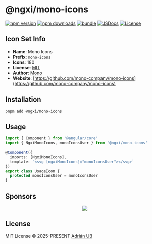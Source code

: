 # @ngxi/mono-icons

[![npm version][npm-version-src]][npm-version-href]
[![npm downloads][npm-downloads-src]][npm-downloads-href]
[![bundle][bundle-src]][bundle-href]
[![JSDocs][jsdocs-src]][jsdocs-href]
[![License][license-src]][license-href]

## Icon Set Info

- **Name**: Mono Icons
- **Prefix**: `mono-icons`
- **Icons**: 180
- **License**: [MIT](https://github.com/mono-company/mono-icons/blob/master/LICENSE.md)
- **Author**: [Mono](https://github.com/mono-company/mono-icons)
- **Website**: [https://github.com/mono-company/mono-icons](https://github.com/mono-company/mono-icons)

## Installation

```sh
pnpm add @ngxi/mono-icons
```

## Usage

```ts
import { Component } from '@angular/core'
import { NgxiMonoIcons, monoIconsUser } from '@ngxi/mono-icons'

@Component({
  imports: [NgxiMonoIcons],
  template: `<svg [ngxiMonoIcons]="monoIconsUser"></svg>`
})
export class UsageIcon {
  protected monoIconsUser = monoIconsUser
}
```

## Sponsors

<p align="center">
  <a href="https://cdn.jsdelivr.net/gh/adrian-ub/static/sponsors.svg">
    <img src='https://cdn.jsdelivr.net/gh/adrian-ub/static/sponsors.svg'/>
  </a>
</p>

## License

MIT License © 2025-PRESENT [Adrián UB](https://github.com/adrian-ub)

<!-- Badges -->

[npm-version-src]: https://img.shields.io/npm/v/@ngxi/mono-icons?style=flat&colorA=080f12&colorB=1fa669
[npm-version-href]: https://npmjs.com/package/@ngxi/mono-icons
[npm-downloads-src]: https://img.shields.io/npm/dm/@ngxi/mono-icons?style=flat&colorA=080f12&colorB=1fa669
[npm-downloads-href]: https://npmjs.com/package/@ngxi/mono-icons
[bundle-src]: https://img.shields.io/bundlephobia/minzip/@ngxi/mono-icons?style=flat&colorA=080f12&colorB=1fa669&label=minzip
[bundle-href]: https://bundlephobia.com/result?p=@ngxi/mono-icons
[license-src]: https://img.shields.io/npm/l/@ngxi/mono-icons?style=flat&colorA=080f12&colorB=1fa669
[license-href]: https://github.com/adrian-ub/ngxi/blob/main/LICENSE
[jsdocs-src]: https://img.shields.io/badge/jsdocs-reference-080f12?style=flat&colorA=080f12&colorB=1fa669
[jsdocs-href]: https://www.jsdocs.io/package/@ngxi/mono-icons
